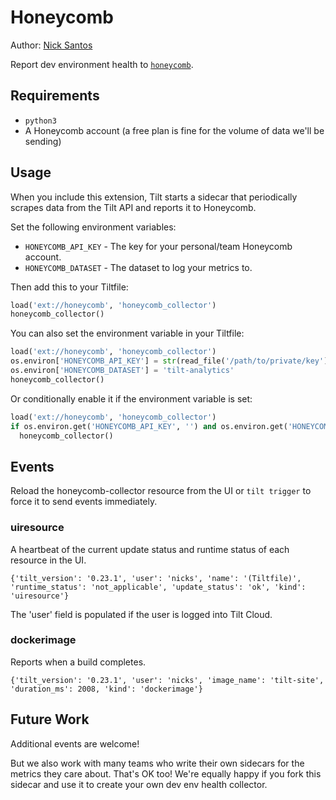 # Honeycomb

Author: [Nick Santos](https://github.com/nicks)

Report dev environment health to [`honeycomb`](https://honeycomb.io).

## Requirements

- `python3`
- A Honeycomb account (a free plan is fine for the volume of data we'll be sending)

## Usage

When you include this extension, Tilt starts a sidecar that periodically scrapes
data from the Tilt API and reports it to Honeycomb.

Set the following environment variables:

- `HONEYCOMB_API_KEY` - The key for your personal/team Honeycomb account.
- `HONEYCOMB_DATASET` - The dataset to log your metrics to.

Then add this to your Tiltfile:

```python
load('ext://honeycomb', 'honeycomb_collector')
honeycomb_collector()
```

You can also set the environment variable in your Tiltfile:

```python
load('ext://honeycomb', 'honeycomb_collector')
os.environ['HONEYCOMB_API_KEY'] = str(read_file('/path/to/private/key'))
os.environ['HONEYCOMB_DATASET'] = 'tilt-analytics'
honeycomb_collector()
```

Or conditionally enable it if the environment variable is set:

```python
load('ext://honeycomb', 'honeycomb_collector')
if os.environ.get('HONEYCOMB_API_KEY', '') and os.environ.get('HONEYCOMB_DATASET', ''):
  honeycomb_collector()
```

## Events

Reload the honeycomb-collector resource from the UI or `tilt trigger` to
force it to send events immediately.

### uiresource

A heartbeat of the current update status and runtime status of each resource in
the UI.

```
{'tilt_version': '0.23.1', 'user': 'nicks', 'name': '(Tiltfile)', 'runtime_status': 'not_applicable', 'update_status': 'ok', 'kind': 'uiresource'}
```

The 'user' field is populated if the user is logged into Tilt Cloud.

### dockerimage

Reports when a build completes.

```
{'tilt_version': '0.23.1', 'user': 'nicks', 'image_name': 'tilt-site', 'duration_ms': 2008, 'kind': 'dockerimage'}
```

## Future Work

Additional events are welcome!

But we also work with many teams who write their own sidecars for the metrics
they care about. That's OK too!  We're equally happy if you fork this sidecar
and use it to create your own dev env health collector.


